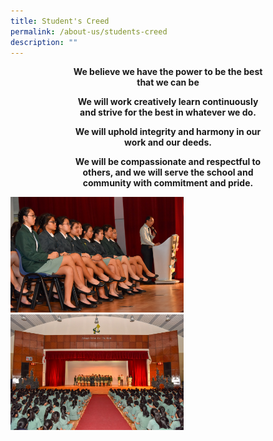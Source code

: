 ```yaml
---
title: Student's Creed
permalink: /about-us/students-creed
description: ""
---
```

<p style="text-align:center;"> <strong>We believe we have the power to be the best<br>that we can be</strong></p>

<p style="text-align:center;"> <strong>We will work creatively learn continuously<br>and strive for the best in whatever we do.</strong></p>

<p style="text-align:center;"> <strong>We will uphold integrity and harmony in our<br>work and our deeds.</strong></p>

<p style="text-align:center;"> <strong>We will be compassionate and respectful to<br>others, and we will serve the school and<br>community with commitment and pride.</strong></p>

<style>  
img {  
  display: block;  
  margin-left: auto;  
  margin-right: auto;  
}  
</style>  
<body><img src="/images/DSC_8535%202000x1335.jpg" alt="Student's Creed" style="width:55%;">  
  
</body>
<br>
<style>  
img {  
  display: block;  
  margin-left: auto;  
  margin-right: auto;  
}  
</style>  
<body><img src="/images/DSC_8525%202000x1335.jpg" alt="Student's Creed" style="width:55%;">  
  
</body>